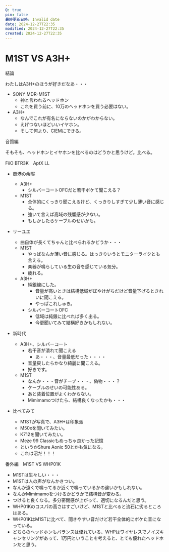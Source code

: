 ```yaml
---
Q: true
pin: false
最終更新日時: Invalid date
date: 2024-12-27T22:35
modified: 2024-12-27T22:35
created: 2024-12-27T22:35
---
```

# M1ST VS A3H+

結論

わたしはA3H+のほうが好きだなあ・・・

- SONY MDR-M1ST
    - 神と言われるヘッドホン
    - これを買う前に、10万のヘッドホンを買う必要はない。
- A3H+
    - なんでこれが有名にならないのかがわからない。
    - えげつないほどいいイヤホン。
    - そして何より、CIEMにできる。

音質編

そもそも、ヘッドホンとイヤホンを比べるのはどうかと思うけど。比べる。

FiiO BTR3K　AptX LL

- 商港の余暇
    - A3H+
        - シルバーコートOFCだと若干ボケて聞こえる？
    - M1ST
        - 全体的にくっきり聞こえるけど、くっきりしすぎて少し薄い音に感じる。
        - 強いて言えば高域の残響感が少ない。
        - もしかしたらケーブルのせいかも。
- リーユエ
    - 曲自体が長くてちゃんと比べられるかどうか・・・
    - M1ST
        - やっぱなんか薄い音に感じる。はっきりいうとモニターライクとも言える。
        - 楽器が鳴らしている生の音を感じている気分。
        - 疲れる。
    - A3H+
        - 純銀線にした。
            - 音量が高いときは結構低域がぼやけがちだけど音量下げるときれいに聞こえる。
            - やっぱこれしゅき。
        - シルバーコートOFC
            - 低域は純銀に比べれば多く出る。
            - 今更聞いてみて結構好きかもしれない。
            
- 新時代
    - A3H+、シルバーコート
        - 若干音が潰れて聞こえる
            - あ・・・、音量最低だった・・・・
        - 音量戻したらかなり綺麗に聞こえる。
        - 好きです。
    - M1ST
        - なんか・・・音がチープ・・・、偽物・・・？
        - ケーブルのせいの可能性ある。
        - あと装着位置がよくわからない。
        - Mimimamoつけたら、結構良くなったかも・・・
- 比べてみて
    - M1STが写真で、A3H+は印象派
    - M50xを聞いてみたい。
    - K712を聞いてみたい。
    - Meze 99 Classicもめっちゃ良かった記憶
    - というかShure Aonic 50とかも気になる。
    - これは沼だ！！！

番外編　M1ST VS WHP01K

- M1STは生々しい・・・  
- M1STは人の声がなんかきつい。  
- なんか遠くで鳴ってるか近くで鳴っているかの違いかもしれない。  
- なんかMimimamoをつけるかどうかで結構音が変わる。  
- つけると良くなる。多分密閉感が上がって、適切になるんだと思う。  
- WHP01Kのコスパの高さはすごいけど、M1STと比べると流石に劣るところはある。  
- WHP01KはM1STに比べて、聞きやすい音だけど若干全体的にボケた音になっている。  
- どちらのヘッドホンもバランスは優れている、WHPはワイヤレスでノイズキャンセリングがあって、1万円ということを考えると、とても優れたヘッドホンだと思う。